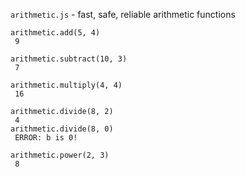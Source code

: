 `arithmetic.js` - fast, safe, reliable arithmetic functions

```
arithmetic.add(5, 4)
 9
```

```
arithmetic.subtract(10, 3)
 7
```

```
arithmetic.multiply(4, 4)
 16
```

```
arithmetic.divide(8, 2)
 4
arithmetic.divide(8, 0)
 ERROR: b is 0!
```

```
arithmetic.power(2, 3)
 8
```

